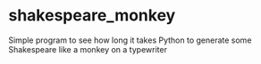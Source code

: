 # shakespeare_monkey
Simple program to see how long it takes Python to generate some Shakespeare like a monkey on a typewriter
